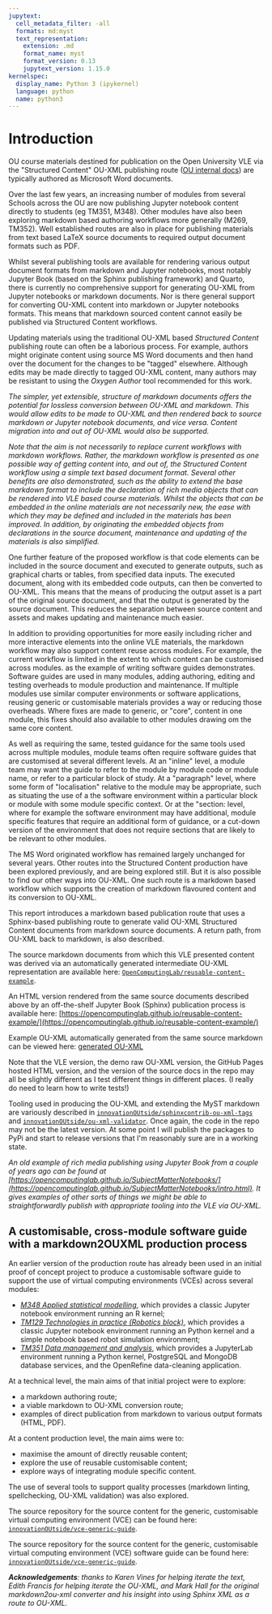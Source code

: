 ```yaml
---
jupytext:
  cell_metadata_filter: -all
  formats: md:myst
  text_representation:
    extension: .md
    format_name: myst
    format_version: 0.13
    jupytext_version: 1.15.0
kernelspec:
  display_name: Python 3 (ipykernel)
  language: python
  name: python3
---
```


# Introduction

OU course materials destined for publication on the Open University VLE via the "Structured Content" OU-XML publishing route ([OU internal docs](https://learn3.open.ac.uk/mod/oucontent/view.php?id=185734)) are typically authored as Microsoft Word documents.

Over the last few years, an increasing number of modules from several Schools across the OU are now publishing Jupyter notebook content directly to students (eg TM351, M348). Other modules have also been exploring markdown based authoring workflows more generally (M269, TM352). Well established routes are also in place for publishing materials from text based LaTeX source documents to required output document formats such as PDF.

Whilst several publishing tools are available for rendering various output document formats from markdown and Jupyter notebooks, most notably Jupyter Book (based on the Sphinx publishing framework) and Quarto, there is currently no comprehensive support for generating OU-XML from Jupyter notebooks or markdown documents. Nor is there general support for converting OU-XML content into markdown or Jupyter notebooks formats. This means that markdown sourced content cannot easily be published via Structured Content workflows.

Updating materials using the traditional OU-XML based *Structured Content* publishing route can often be a laborious process. For example, authors might originate content using source MS Word documents and then hand over the document for the changes to be "tagged" elsewhere.  Although edits may be made directly to tagged OU-XML content, many authors may be resistant to using the *Oxygen Author* tool recommended for this work.

*The simpler, yet extensible, structure of markdown documents offers the potential for lossless conversion between OU-XML and markdown. This would allow edits to be made to OU-XML and then rendered back to source markdown or Jupyter notebook documents, and vice versa. Content migration into and out of OU-XML would also be supported.*

*Note that the aim is not necessarily to replace current workflows with markdown workflows. Rather, the markdown workflow is presented as one possible way of getting content into, and out of, the Structured Content workflow using a simple text based document format. Several other benefits are also demonstrated, such as the ability to extend the base markdown format to include the declaration of rich media objects that can be rendered into VLE based course materials. Whilst the objects that can be embedded in the online materials are not necessarily new, the ease with which they may be defined and included in the materials has been improved. In addition, by originating the embedded objects from declarations in the source document, maintenance and updating of the materials is also simplified.*

One further feature of the proposed workflow is that code elements can be included in the source document and executed to generate outputs, such as graphical charts or tables, from specified data inputs. The executed document, along with its embedded code outputs, can then be converted to OU-XML. This means that the means of producing the output asset is a part of the original source document, and that the output is generated by the source document. This reduces the separation between source content and assets and makes updating and maintenance much easier.

In addition to providing opportunities for more easily including richer and more interactive elements into the online VLE materials, the markdown workflow may also support content reuse across modules. For example, the current workflow is limited in the extent to which content can be customised across modules. as the example of writing software guides demonstrates. Software guides are used in many modules, adding authoring, editing and testing overheads to module production and maintenance. If multiple modules use similar computer environments or software applications, reusing generic or customisable materials provides a way or reducing those overheads. Where fixes are made to generic, or "core", content in one module, this fixes should also available to other modules drawing om the same core content.

As well as requiring the same, tested guidance for the same tools used across multiple modules, module teams often require software guides that are customised at several different levels. At an "inline" level, a module team may want the guide to refer to the module by module code or module name, or refer to a particular block of study. At a "paragraph" level, where some form of "localisation" relative to the module may be appropriate, such as situating the use of a the software environment within a particular block or module with some module specific context. Or at the "section: level, where for example the software environment may have additional, module specific features that require an additional form of guidance, or a cut-down version of the environment that does not require sections that are likely to be relevant to other modules.

The MS Word originated workflow has remained largely unchanged for several years. Other routes into the Structured Content production have been explored previously, and are being explored still. But it is also possible to find our other ways into OU-XML. One such route is a markdown based workflow which supports the creation of markdown flavoured content and its conversion to OU-XML.

This report introduces a markdown based publication route that uses a Sphinx-based publishing route to generate valid OU-XML Structured Content documents from markdown source documents. A return path, from OU-XML back to markdown, is also described.

The source markdown documents from which this VLE presented content was derived via an automatically generated intermediate OU-XML representation are available here: [`OpenComputingLab/reusable-content-example`](https://github.com/OpenComputingLab/reusable-content-example).

An HTML version rendered from the same source documents described above by an off-the-shelf Jupyter Book (Sphinx) publication process is available here: [https://opencomputinglab.github.io/reusable-content-example/](https://opencomputinglab.github.io/reusable-content-example/)

Example OU-XML automatically generated from the same source markdown can be viewed here: [generated OU-XML](https://opencomputinglab.github.io/reusable-content-example/ouxml/xxx_b0_p1_zzz.xml)

Note that the VLE version, the demo raw OU-XML version, the GitHub Pages hosted HTML version, and the version of the source docs in the repo may all be slightly different as I test different things in different places. (I really do need to learn how to write tests!)

Tooling used in producing the OU-XML and extending the MyST markdown are variously described in [`innovationOUtside/sphinxcontrib-ou-xml-tags`](https://github.com/innovationOUtside/sphinxcontrib-ou-xml-tags) and [`innovationOUtside/ou-xml-validator`](https://github.com/innovationOUtside/ou-xml-validator). Once again, the code in the repo may not be the latest version. At some point I will publish the packages to PyPi and start to release versions that I'm reasonably sure are in a working state.

*An old example of rich media publishing using Jupyter Book from a couple of years ago can be found at [https://opencomputinglab.github.io/SubjectMatterNotebooks/](https://opencomputinglab.github.io/SubjectMatterNotebooks/intro.html). It gives examples of other sorts of things we might be able to straightforwardly publish with appropriate tooling into the VLE via OU-XML.*

## A customisable, cross-module software guide with a markdown2OUXML production process

An earlier version of the production route has already been used in an initial proof of concept project to produce a customisable software guide to support the use of virtual computing environments (VCEs) across several modules:

- [*M348 Applied statistical modelling*](https://www.open.ac.uk/courses/modules/m348), which provides a classic Jupyter notebook environment running an R kernel;
- [*TM129 Technologies in practice (Robotics block)*](https://www.open.ac.uk/courses/modules/tm129), which provides a classic Jupyter notebook environment running an Python kernel and a simple notebook based robot simulation environment;
- [*TM351 Data management and analysis*](https://www.open.ac.uk/courses/modules/tm351), which provides a JupyterLab environment running a Python kernel, PostgreSQL and MongoDB database services, and the OpenRefine data-cleaning application.

At a technical level, the main aims of that initial project were to explore:

- a markdown authoring route;
- a viable markdown to OU-XML conversion route;
- examples of direct publication from markdown to various output formats (HTML, PDF).

At a content production level, the main aims were to:

- maximise the amount of directly reusable content;
- explore the use of reusable customisable content;
- explore ways of integrating module specific content.

The use of several tools to support quality processes (markdown linting, spellchecking, OU-XML validation) was also explored.

The source repository for the source content for the generic, customisable virtual computing environment (VCE) can be found here: [`innovationOUtside/vce-generic-guide`](https://github.com/innovationOUtside/vce-generic-guide).

The source repository for the source content for the generic, customisable virtual computing environment (VCE) software guide can be found here: [`innovationOUtside/vce-generic-guide`](https://github.com/innovationOUtside/vce-generic-guide).

*__Acknowledgements__: thanks to Karen Vines for helping iterate the text, Edith Francis for helping iterate the OU-XML, and Mark Hall for the original markdown2ou-xml converter and his insight into using Sphinx XML as a route to OU-XML.*

